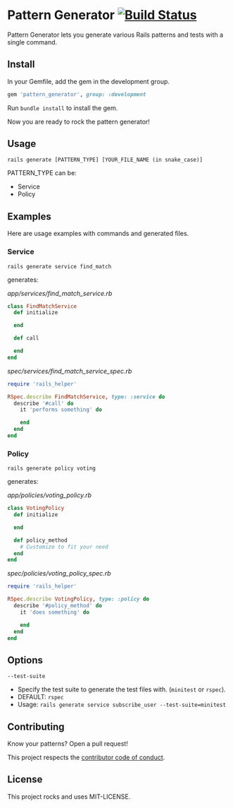 # Pattern Generator [![Build Status](https://travis-ci.org/sungwoncho/pattern_generator.svg?branch=master)](https://travis-ci.org/sungwoncho/pattern_generator)

Pattern Generator lets you generate various Rails patterns and tests with a single
command.


## Install

In your Gemfile, add the gem in the development group.

```ruby
gem 'pattern_generator', group: :development
```

Run `bundle install` to install the gem.

Now you are ready to rock the pattern generator!


## Usage

```
rails generate [PATTERN_TYPE] [YOUR_FILE_NAME (in snake_case)]
```

PATTERN_TYPE can be:

* Service
* Policy


## Examples

Here are usage examples with commands and generated files.

### Service

```
rails generate service find_match
```

generates:


*app/services/find_match_service.rb*
```ruby
class FindMatchService
  def initialize

  end

  def call

  end
end
```

*spec/services/find_match_service_spec.rb*
```ruby
require 'rails_helper'

RSpec.describe FindMatchService, type: :service do
  describe '#call' do
    it 'performs something' do

    end
  end
end
```

### Policy

```
rails generate policy voting
```

generates:


*app/policies/voting_policy.rb*
```ruby
class VotingPolicy
  def initialize

  end

  def policy_method
    # Customize to fit your need
  end
end
```

*spec/policies/voting_policy_spec.rb*
```ruby
require 'rails_helper'

RSpec.describe VotingPolicy, type: :policy do
  describe '#policy_method' do
    it 'does something' do

    end
  end
end
```


## Options

`--test-suite`

* Specify the test suite to generate the test files with. (`minitest` or `rspec`).
* DEFAULT: `rspec`
* Usage: `rails generate service subscribe_user --test-suite=minitest`


## Contributing

Know your patterns? Open a pull request!

This project respects the [contributor code of conduct](https://github.com/sungwoncho/pattern_generator/blob/master/code_of_conduct.md).

## License

This project rocks and uses MIT-LICENSE.
